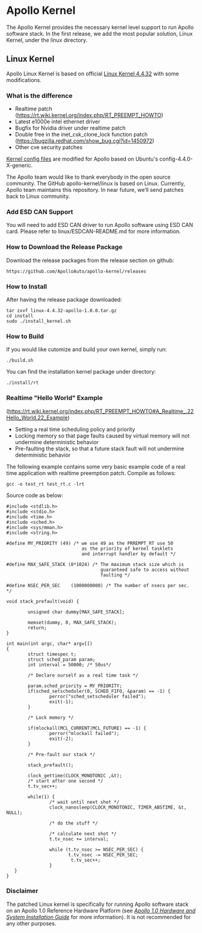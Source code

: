 # Apollo Kernel

The Apollo Kernel provides the necessary kernel level support to run Apollo software stack.
In the first release, we add the most popular solution, Linux Kernel, under the linux directory.

## Linux Kernel

Apollo Linux Kernel is based on official [Linux Kernel 4.4.32](https://www.kernel.org/pub/linux/kernel/v4.x/linux-4.4.32.tar.gz) with some modifications.

### What is the difference

  * Realtime patch (https://rt.wiki.kernel.org/index.php/RT_PREEMPT_HOWTO)
  * Latest e1000e intel ethernet driver
  * Bugfix for Nvidia driver under realtime patch
  * Double free in the inet_csk_clone_lock function patch (https://bugzilla.redhat.com/show_bug.cgi?id=1450972)
  * Other cve security patches

[Kernel config files](https://github.com/ApolloAuto/apollo-kernel/tree/master/linux/configs) are modified for Apollo based on Ubuntu's config-4.4.0-X-generic.

The Apollo team would like to thank everybody in the open source community. The GitHub apollo-kernel/linux is based on Linux. Currently, Apollo team maintains this repository. In near future, we’ll send patches back to Linux community.

### Add ESD CAN Support

You will need to add ESD CAN driver to run Apollo software using ESD CAN card. Please refer to linux/ESDCAN-README.md for more information.

### How to Download the Release Package

Download the release packages from the release section on github:

```
https://github.com/ApolloAuto/apollo-kernel/releases
```

### How to Install

After having the release package downloaded:

```
tar zxvf linux-4.4.32-apollo-1.0.0.tar.gz
cd install
sudo ./install_kernel.sh
```

### How to Build


If you would like cutomize and build your own kernel, simply run:

```
./build.sh
```

You can find the installation kernel package under directory:

```
./install/rt
```

### Realtime "Hello World" Example
(https://rt.wiki.kernel.org/index.php/RT_PREEMPT_HOWTO#A_Realtime_.22Hello_World.22_Example)

* Setting a real time scheduling policy and priority
* Locking memory so that page faults caused by virtual memory will not undermine deterministic behavior
* Pre-faulting the stack, so that a future stack fault will not undermine deterministic behavior

The following example contains some very basic example code of a real time application with realtime preemption patch. Compile as follows:
```
gcc -o test_rt test_rt.c -lrt
```

Source code as below:
```
#include <stdlib.h>
#include <stdio.h>
#include <time.h>
#include <sched.h>
#include <sys/mman.h>
#include <string.h>

#define MY_PRIORITY (49) /* we use 49 as the PRREMPT_RT use 50
                            as the priority of kernel tasklets
                            and interrupt handler by default */

#define MAX_SAFE_STACK (8*1024) /* The maximum stack size which is
                                   guaranteed safe to access without
                                   faulting */

#define NSEC_PER_SEC    (1000000000) /* The number of nsecs per sec. */

void stack_prefault(void) {

        unsigned char dummy[MAX_SAFE_STACK];

        memset(dummy, 0, MAX_SAFE_STACK);
        return;
}

int main(int argc, char* argv[])
{
        struct timespec t;
        struct sched_param param;
        int interval = 50000; /* 50us*/

        /* Declare ourself as a real time task */

        param.sched_priority = MY_PRIORITY;
        if(sched_setscheduler(0, SCHED_FIFO, &param) == -1) {
                perror("sched_setscheduler failed");
                exit(-1);
        }

        /* Lock memory */

        if(mlockall(MCL_CURRENT|MCL_FUTURE) == -1) {
                perror("mlockall failed");
                exit(-2);
        }

        /* Pre-fault our stack */

        stack_prefault();

        clock_gettime(CLOCK_MONOTONIC ,&t);
        /* start after one second */
        t.tv_sec++;

        while(1) {
                /* wait until next shot */
                clock_nanosleep(CLOCK_MONOTONIC, TIMER_ABSTIME, &t, NULL);

                /* do the stuff */

                /* calculate next shot */
                t.tv_nsec += interval;

                while (t.tv_nsec >= NSEC_PER_SEC) {
                       t.tv_nsec -= NSEC_PER_SEC;
                        t.tv_sec++;
                }
   }
}
```

### Disclaimer
The patched Linux kernel is specifically for running Apollo software stack on an Apollo 1.0 Reference Hardware Platform (see [*Apollo 1.0 Hardware and System Installation Guide*](https://github.com/ApolloAuto/apollo/blob/master/docs/quickstart/apollo_1_0_hardware_system_installation_guide.md) for more information). It is not recommended for any other purposes.
